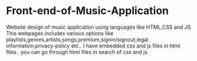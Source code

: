 # Front-end-of-Music-Application
Website design of music application using languages like HTML,CSS and JS
This webpages includes various options like playlists,genres,artists,songs,premium,signin/signout,legal information,privacy-policy etc..
 I have embedded css and js files in html files . you can go through html files in search of css and js
